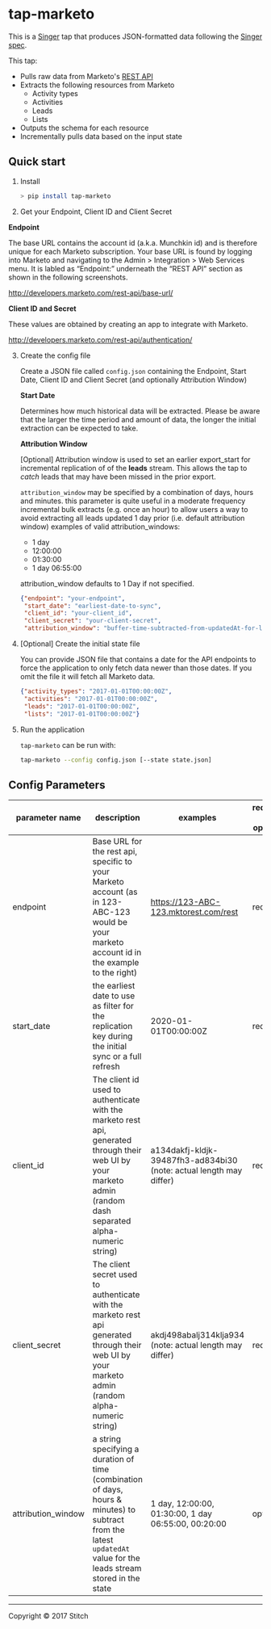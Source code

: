 # tap-marketo

This is a [Singer](https://singer.io) tap that produces JSON-formatted data following the [Singer spec](https://github.com/singer-io/getting-started/blob/master/docs/SPEC.md).

This tap:
- Pulls raw data from Marketo's [REST API](http://developers.marketo.com/rest-api/)
- Extracts the following resources from Marketo
  - Activity types
  - Activities
  - Leads
  - Lists
- Outputs the schema for each resource
- Incrementally pulls data based on the input state

## Quick start

1. Install

    ```bash
    > pip install tap-marketo
    ```

2. Get your Endpoint, Client ID and Client Secret

  **Endpoint**

  The base URL contains the account id (a.k.a. Munchkin id) and is therefore unique for each Marketo subscription.
  Your base URL is found by logging into Marketo and navigating to the Admin > Integration > Web Services menu.
  It is labled as “Endpoint:” underneath the “REST API” section as shown in the following screenshots.

  http://developers.marketo.com/rest-api/base-url/

  **Client ID and Secret**

  These values are obtained by creating an app to integrate with Marketo.

  http://developers.marketo.com/rest-api/authentication/

3. Create the config file

    Create a JSON file called `config.json` containing the Endpoint, Start Date, Client ID and Client Secret (and optionally Attribution Window)

    **Start Date**

    Determines how much historical data will be extracted. Please be aware that the larger the time period and amount of data, the longer the initial extraction can be expected to take.

    **Attribution Window**

    [Optional] Attribution window is used to set an earlier export_start
    for incremental replication of of the **leads** stream. This allows the tap to _catch_
    leads that may have been missed in the prior export.

    `attribution_window` may be specified by a combination of days, hours and minutes. this parameter is quite useful in a moderate frequency incremental bulk extracts (e.g. once an hour) to allow users a way to avoid extracting all leads updated 1 day prior (i.e. default attribution window)
    examples of valid attribution_windows:
      * 1 day
      * 12:00:00
      * 01:30:00
      * 1 day 06:55:00

    attribution_window defaults to 1 Day if not specified.
    ```json
    {"endpoint": "your-endpoint",
     "start_date": "earliest-date-to-sync",
     "client_id": "your-client_id",
     "client_secret": "your-client-secret",
     "attribution_window": "buffer-time-subtracted-from-updatedAt-for-leads-stream"}
    ```

4. [Optional] Create the initial state file

    You can provide JSON file that contains a date for the API endpoints
    to force the application to only fetch data newer than those dates.
    If you omit the file it will fetch all Marketo data.

    ```json
    {"activity_types": "2017-01-01T00:00:00Z",
     "activities": "2017-01-01T00:00:00Z",
     "leads": "2017-01-01T00:00:00Z",
     "lists": "2017-01-01T00:00:00Z"}
    ```

5. Run the application

    `tap-marketo` can be run with:

    ```bash
    tap-marketo --config config.json [--state state.json]
    ```

## Config Parameters

| parameter name | description | examples | required or optional |
| ------ | ------ | ------ | ------ |
| endpoint | Base URL for the rest api, specific to your Marketo account (as in 123-ABC-123 would be your marketo account id in the example to the right) | https://123-ABC-123.mktorest.com/rest | required |
| start_date | the earliest date to use as filter for the replication key during the initial sync or a full refresh | 2020-01-01T00:00:00Z | required |
| client_id | The client id used to authenticate with the marketo rest api, generated through their web UI by your marketo admin (random dash separated alpha-numeric string) | a134dakfj-kldjk-39487fh3-ad834bi30 (note: actual length may differ) | required |
| client_secret | The client secret used to authenticate with the marketo rest api generated through their web UI by your marketo admin (random alpha-numeric string) | akdj498abalj314klja934 (note: actual length may differ) | required |
| attribution_window | a string specifying a duration of time (combination of days, hours & minutes) to subtract from the latest `updatedAt` value for the leads stream stored in the state | 1 day, 12:00:00, 01:30:00, 1 day 06:55:00, 00:20:00 | optional |
---

Copyright &copy; 2017 Stitch
